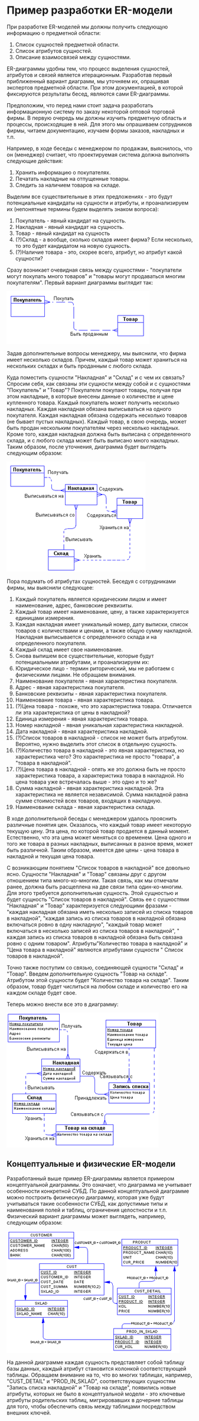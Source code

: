 # Пример разработки ER-модели

При разработке ER-моделей мы должны получить следующую информацию о
предметной области:

1.  Список сущностей предметной области.
2.  Список атрибутов сущностей.
3.  Описание взаимосвязей между сущностями.

ER-диаграммы удобны тем, что процесс выделения сущностей, атрибутов и
связей является итерационным. Разработав первый приближенный вариант
диаграмм, мы уточняем их, опрашивая экспертов предметной области. При
этом документацией, в которой фиксируются результаты бесед, являются
сами ER-диаграммы.

Предположим, что перед нами стоит задача разработать информационную
систему по заказу некоторой оптовой торговой фирмы. В первую очередь мы
должны изучить предметную область и процессы, происходящие в ней. Для
этого мы опрашиваем сотрудников фирмы, читаем документацию, изучаем
формы заказов, накладных и т.п.

Например, в ходе беседы с менеджером по продажам, выяснилось, что он
(менеджер) считает, что проектируемая система должна выполнять следующие
действия:

1.  Хранить информацию о покупателях.
2.  Печатать накладные на отпущенные товары.
3.  Следить за наличием товаров на складе.

Выделим все существительные в этих предложениях - это будут
потенциальные кандидаты на сущности и атрибуты, и проанализируем их
(непонятные термины будем выделять знаком вопроса):

1.  Покупатель - явный кандидат на сущность.
2.  Накладная - явный кандидат на сущность.
3.  Товар - явный кандидат на сущность
4.  (?)Склад - а вообще, сколько складов имеет фирма? Если несколько, то
    это будет кандидатом на новую сущность.
5.  (?)Наличие товара - это, скорее всего, атрибут, но атрибут какой
    сущности?

Сразу возникает очевидная связь между сущностями - "покупатели могут
покупать много товаров" и "товары могут продаваться многим покупателям".
Первый вариант диаграммы выглядит так:

![image0](images/ER_example_1.png)

Задав дополнительные вопросы менеджеру, мы выяснили, что фирма имеет
несколько складов. Причем, каждый товар может храниться на нескольких
складах и быть проданным с любого склада.

Куда поместить сущности "Накладная" и "Склад" и с чем их связать?
Спросим себя, как связаны эти сущности между собой и с сущностями
"Покупатель" и "Товар"? Покупатели покупают товары, получая при этом
накладные, в которые внесены данные о количестве и цене купленного
товара. Каждый покупатель может получить несколько накладных. Каждая
накладная обязана выписываться на одного покупателя. Каждая накладная
обязана содержать несколько товаров (не бывает пустых накладных). Каждый
товар, в свою очередь, может быть продан нескольким покупателям через
несколько накладных. Кроме того, каждая накладная должна быть выписана с
определенного склада, и с любого склада может быть выписано много
накладных. Таким образом, после уточнения, диаграмма будет выглядеть
следующим образом:

![image1](images/ER_example_2.png)

Пора подумать об атрибутах сущностей. Беседуя с сотрудниками фирмы, мы
выяснили следующее:

1.  Каждый покупатель является юридическим лицом и имеет наименование,
    адрес, банковские реквизиты.
2.  Каждый товар имеет наименование, цену, а также характеризуется
    единицами измерения.
3.  Каждая накладная имеет уникальный номер, дату выписки, список
    товаров с количествами и ценами, а также общую сумму накладной.
    Накладная выписывается с определенного склада и на определенного
    покупателя.
4.  Каждый склад имеет свое наименование.
5.  Снова выпишем все существительные, которые будут потенциальными
    атрибутами, и проанализируем их:
6.  Юридическое лицо - термин риторический, мы не работаем с физическими
    лицами. Не обращаем внимания.
7.  Наименование покупателя - явная характеристика покупателя.
8.  Адрес - явная характеристика покупателя.
9.  Банковские реквизиты - явная характеристика покупателя.
10. Наименование товара - явная характеристика товара.
11. (?)Цена товара - похоже, что это характеристика товара. Отличается
    ли эта характеристика от цены в накладной?
12. Единица измерения - явная характеристика товара.
13. Номер накладной - явная уникальная характеристика накладной.
14. Дата накладной - явная характеристика накладной.
15. (?)Список товаров в накладной - список не может быть атрибутом.
    Вероятно, нужно выделить этот список в отдельную сущность.
16. (?)Количество товара в накладной - это явная характеристика, но
    характеристика чего? Это характеристика не просто "товара", а
    "товара в накладной".
17. (?)Цена товара в накладной - опять же это должна быть не просто
    характеристика товара, а характеристика товара в накладной. Но цена
    товара уже встречалась выше - это одно и то же?
18. Сумма накладной - явная характеристика накладной. Эта характеристика
    не является независимой. Сумма накладной равна сумме стоимостей всех
    товаров, входящих в накладную.
19. Наименование склада - явная характеристика склада.

В ходе дополнительной беседы с менеджером удалось прояснить различные
понятия цен. Оказалось, что каждый товар имеет некоторую текущую цену.
Эта цена, по которой товар продается в данный момент. Естественно, что
эта цена может меняться со временем. Цена одного и того же товара в
разных накладных, выписанных в разное время, может быть различной. Таким
образом, имеется две цены - цена товара в накладной и текущая цена
товара.

С возникающим понятием "Список товаров в накладной" все довольно ясно.
Сущности "Накладная" и "Товар" связаны друг с другом отношением типа
много-ко-многим. Такая связь, как мы отмечали ранее, должна быть
расщеплена на две связи типа один-ко-многим. Для этого требуется
дополнительная сущность. Этой сущностью и будет сущность "Список товаров
в накладной". Связь ее с сущностями "Накладная" и "Товар"
характеризуется следующими фразами - "каждая накладная обязана иметь
несколько записей из списка товаров в накладной", "каждая запись из
списка товаров в накладной обязана включаться ровно в одну накладную",
"каждый товар может включаться в несколько записей из списка товаров в
накладной", \" каждая запись из списка товаров в накладной обязана быть
связана ровно с одним товаром". Атрибуты"Количество товара в накладной\"
и "Цена товара в накладной" являются атрибутами сущности \" Список
товаров в накладной\".

Точно также поступим со связью, соединяющей сущности "Склад" и "Товар".
Введем дополнительную сущность "Товар на складе". Атрибутом этой
сущности будет "Количество товара на складе". Таким образом, товар будет
числиться на любом складе и количество его на каждом складе будет свое.

Теперь можно внести все это в диаграмму:

![image2](images/ER_logical.png)

## Концептуальные и физические ER-модели

Разработанный выше пример ER-диаграммы является примером концептуальной
диаграммы. Это означает, что диаграмма не учитывает особенности
конкретной СУБД. По данной концептуальной диаграмме можно построить
физическую диаграмму, которая уже будут учитываться такие особенности
СУБД, как допустимые типы и наименования полей и таблиц, ограничения
целостности и т.п. Физический вариант диаграммы может выглядеть,
например, следующим образом:

![image3](images/ER_physical.png)

На данной диаграмме каждая сущность представляет собой таблицу базы
данных, каждый атрибут становится колонкой соответствующей таблицы.
Обращаем внимание на то, что во многих таблицах, например, "CUST_DETAIL"
и "PROD_IN_SKLAD", соответствующих сущностям "Запись списка накладной" и
"Товар на складе", появились новые атрибуты, которых не было в
концептуальной модели - это ключевые атрибуты родительских таблиц,
мигрировавших в дочерние таблицы для того, чтобы обеспечить связь между
таблицами посредством внешних ключей.
